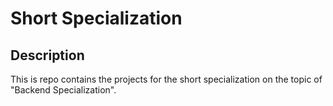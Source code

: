 # Short Specialization

## Description

This is repo contains the projects for the short specialization on the topic of "Backend Specialization".
